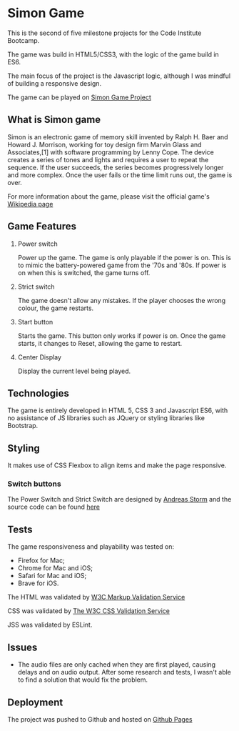 # Simon Game

This is the second of five milestone projects for the Code Institute Bootcamp.

The game was build in HTML5/CSS3, with the logic of the game build in ES6.

The main focus of the project is the Javascript logic, although I was mindful of building a responsive design.

The game can be played on [Simon Game Project](https://gbronca.github.io/simon-project/)

## What is Simon game

Simon is an electronic game of memory skill invented by Ralph H. Baer and Howard J. Morrison, working for toy design firm Marvin Glass and Associates,[1] with software programming by Lenny Cope. The device creates a series of tones and lights and requires a user to repeat the sequence. If the user succeeds, the series becomes progressively longer and more complex. Once the user fails or the time limit runs out, the game is over.

For more information about the game, please visit the official game's [Wikipedia page](https://en.wikipedia.org/wiki/Simon_(game))

## Game Features

1. Power switch

    Power up the game. The game is only playable if the power is on. This is to mimic the battery-powered game from the '70s and '80s. If power is on when this is switched, the game turns off.

2. Strict switch

    The game doesn't allow any mistakes. If the player chooses the wrong colour, the game restarts.

3. Start button

    Starts the game. This button only works if power is on. Once the game starts, it changes to Reset, allowing the game to restart.

4. Center Display

    Display the current level being played.

## Technologies

The game is entirely developed in HTML 5, CSS 3 and Javascript ES6, with no assistance of JS libraries such as JQuery or styling libraries like Bootstrap.

## Styling

It makes use of CSS Flexbox to align items and make the page responsive.

### Switch buttons

The Power Switch and Strict Switch are designed by [Andreas Storm](https://codepen.io/andreasstorm) and the source code can be found [here](https://codepen.io/andreasstorm/pen/rKboqY)

## Tests

The game responsiveness and playability was tested on:

* Firefox for Mac;
* Chrome for Mac and iOS;
* Safari for Mac and iOS;
* Brave for iOS.

The HTML was validated by [W3C Markup Validation Service](https://validator.w3.org/)

CSS was validated by [The W3C CSS Validation Service](https://jigsaw.w3.org/css-validator/validator)

JSS was validated by ESLint.

## Issues

* The audio files are only cached when they are first played, causing delays and on audio output. After some research and tests, I wasn't able to find a solution that would fix the problem.

## Deployment

The project was pushed to Github and hosted on [Github Pages](https://pages.github.com/)
